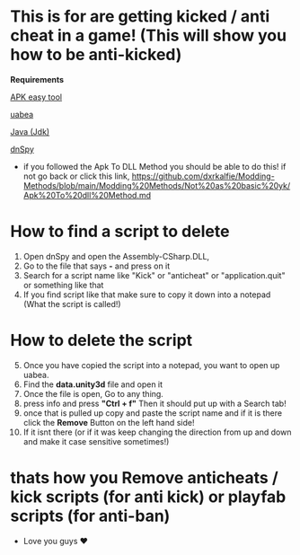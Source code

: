 # This is for are getting kicked / anti cheat in a game! (This will show you how to be anti-kicked)

**Requirements**

[APK easy tool](https://github.com/mkcs121/APK-Easy-Tool/releases)

[uabea](https://github.com/nesrak1/UABEA/releases)

[Java (Jdk)](https://www.oracle.com/java/technologies/downloads/)

[dnSpy](https://github.com/dnSpy/dnSpy/releases/tag/v6.1.8)

- if you followed the Apk To DLL Method you should be able to do this! if not go back or click this link, https://github.com/dxrkalfie/Modding-Methods/blob/main/Modding%20Methods/Not%20as%20basic%20yk/Apk%20To%20dll%20Method.md

# How to find a script to delete
1. Open dnSpy and open the Assembly-CSharp.DLL,
2. Go to the file that says **-** and press on it
3. Search for a script name like "Kick" or "anticheat" or "application.quit" or something like that
4. If you find script like that make sure to copy it down into a notepad (What the script is called!)

# How to delete the script 
5. Once you have copied the script into a notepad, you want to open up uabea.
6. Find the **data.unity3d** file and open it 
7. Once the file is open, Go to any thing.
8. press info and press **"Ctrl + f"** Then it should put up with a Search tab!
9. once that is pulled up copy and paste the script name and if it is there click the **Remove** Button on the left hand side!
10. If it isnt there (or if it was keep changing the direction from up and down and make it case sensitive sometimes!)

# thats how you Remove anticheats / kick scripts (for anti kick) or playfab scripts (for anti-ban)
- Love you guys ❤️

